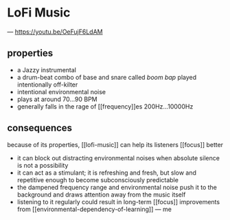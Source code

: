 # LoFi Music

&mdash; <https://youtu.be/OeFujF6LdAM>

## properties

- a Jazzy instrumental
- a drum-beat combo of base and snare called _boom bap_ played intentionally off-kilter
- intentional environmental noise
- plays at around $70 \dots 90$ BPM
- generally falls in the rage of [[frequency]]es $200 \text{Hz} \dots 10000 \text{Hz}$

## consequences

because of its properties, [[lofi-music]] can help its listeners [[focus]] better

- it can block out distracting environmental noises when absolute silence is not a possibility
- it can act as a stimulant; it is refreshing and fresh, but slow and repetitive enough to become subconsciously predictable
- the dampened frequency range and environmental noise push it to the background and draws attention away from the music itself
- listening to it regularly could result in long-term [[focus]] improvements from [[environmental-dependency-of-learning]] &mdash; me
